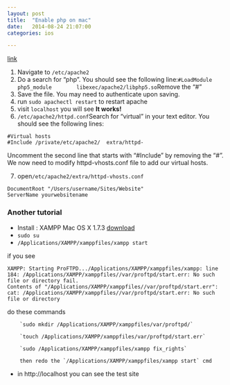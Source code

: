```yaml
---
layout: post
title:  "Enable php on mac"
date:   2014-08-24 21:07:00
categories: ios

---
```

[link](http://osxfactor.com/2009/08/30/how-to-enable-php-mysql-in-snow-leopard/)

1. Navigate to `/etc/apache2`
2. Do a search for “php”. You should see the following line:`#LoadModule php5_module        libexec/apache2/libphp5.so`Remove the “#”
3. Save the file. You may need to authenticate upon saving.
4. run `sudo apachectl restart` to restart apache
5. visit `localhost` you will see **It works!**
6. `/etc/apache2/httpd.conf`Search for “virtual” in your text editor. You should see the following lines:

```
#Virtual hosts
#Include /private/etc/apache2/	extra/httpd-
```
Uncomment the second line that starts with “#Include” by removing the “#”. We now need to modify httpd-vhosts.conf file to add our virtual hosts.

7. open`/etc/apache2/extra/httpd-vhosts.conf`

```
DocumentRoot "/Users/username/Sites/Website"
ServerName yourwebsitename
```

### Another tutorial
* Install : XAMPP Mac OS X 1.7.3 [download](http://www.apachefriends.org/download.php?xampp-macosx-1.7.3.dmg)
* `sudo su`
* `/Applications/XAMPP/xamppfiles/xampp start`

if you see 

```
XAMPP: Starting ProFTPD.../Applications/XAMPP/xamppfiles/xampp: line 184: /Applications/XAMPP/xamppfiles//var/proftpd/start.err: No such file or directory fail.  
Contents of "/Applications/XAMPP/xamppfiles//var/proftpd/start.err":  		cat: /Applications/XAMPP/xamppfiles//var/proftpd/start.err: No such file or directory  
```
do these commands

```
	`sudo mkdir /Applications/XAMPP/xamppfiles/var/proftpd/`
	
	`touch /Applications/XAMPP/xamppfiles/var/proftpd/start.err`
	
	`sudo /Applications/XAMPP/xamppfiles/xampp fix_rights`
	
	then redo the `/Applications/XAMPP/xamppfiles/xampp start` cmd
```

* in http://localhost you can see the test site
